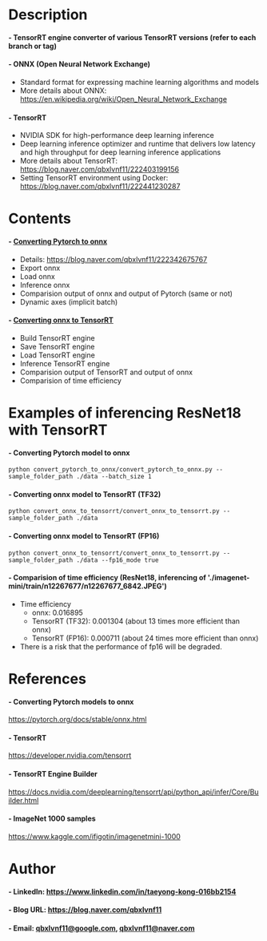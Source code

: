 

Description
=============

#### - TensorRT engine converter of various TensorRT versions (refer to each branch or tag)

#### - ONNX (Open Neural Network Exchange)
  - Standard format for expressing machine learning algorithms and models
  - More details about ONNX: https://en.wikipedia.org/wiki/Open_Neural_Network_Exchange

#### - TensorRT
  - NVIDIA SDK for high-performance deep learning inference
  - Deep learning inference optimizer and runtime that delivers low latency and high throughput for deep learning inference applications
  - More details about TensorRT: https://blog.naver.com/qbxlvnf11/222403199156
  - Setting TensorRT environment using Docker: https://blog.naver.com/qbxlvnf11/222441230287

Contents
=============
#### - [Converting Pytorch to onnx](https://github.com/qbxlvnf11/convert-pytorch-onnx-tensorrt/blob/TensorRT-20.12/convert_pytorch_to_onnx/convert_pytorch_to_onnx.py)
  - Details: https://blog.naver.com/qbxlvnf11/222342675767
  - Export onnx
  - Load onnx
  - Inference onnx
  - Comparision output of onnx and output of Pytorch (same or not)
  - Dynamic axes (implicit batch)

#### - [Converting onnx to TensorRT](https://github.com/qbxlvnf11/convert-pytorch-onnx-tensorrt/blob/TensorRT-20.12/convert_onnx_to_tensorrt/convert_onnx_to_tensorrt.py)
  - Build TensorRT engine
  - Save TensorRT engine
  - Load TensorRT engine
  - Inference TensorRT engine
  - Comparision output of TensorRT and output of onnx
  - Comparision of time efficiency

Examples of inferencing ResNet18 with TensorRT
=============
#### - Converting Pytorch model to onnx
```
python convert_pytorch_to_onnx/convert_pytorch_to_onnx.py --sample_folder_path ./data --batch_size 1 
```
#### - Converting onnx model to TensorRT (TF32)
```
python convert_onnx_to_tensorrt/convert_onnx_to_tensorrt.py --sample_folder_path ./data
```
#### - Converting onnx model to TensorRT (FP16)
```
python convert_onnx_to_tensorrt/convert_onnx_to_tensorrt.py --sample_folder_path ./data --fp16_mode true
```

#### - Comparision of time efficiency (ResNet18, inferencing of './imagenet-mini/train/n12267677/n12267677_6842.JPEG')
  - Time efficiency
    - onnx:  0.016895
    - TensorRT (TF32): 0.001304 (about 13 times more efficient than onnx)
    - TensorRT (FP16): 0.000711 (about 24 times more efficient than onnx)
  - There is a risk that the performance of fp16 will be degraded.
  
References
=============

#### - Converting Pytorch models to onnx

https://pytorch.org/docs/stable/onnx.html

#### - TensorRT

https://developer.nvidia.com/tensorrt

#### - TensorRT Engine Builder

https://docs.nvidia.com/deeplearning/tensorrt/api/python_api/infer/Core/Builder.html

#### - ImageNet 1000 samples

https://www.kaggle.com/ifigotin/imagenetmini-1000

Author
=============

#### - LinkedIn: https://www.linkedin.com/in/taeyong-kong-016bb2154

#### - Blog URL: https://blog.naver.com/qbxlvnf11

#### - Email: qbxlvnf11@google.com, qbxlvnf11@naver.com

